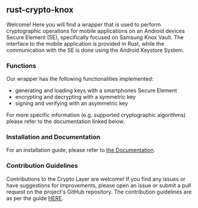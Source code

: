 ## rust-crypto-knox
Welcome! Here you will find a wrapper that is used to perform cryptographic operations for mobile applications on an Android devices Secure Element (SE), specifically focused on Samsung Knox Vault. The interface to the mobile application is provided in Rust, while the communication with the SE is done using the Android Keystore System.

### Functions
Our wrapper has the following functionalities implemented:
- generating and loading keys with a smartphones Secure Element
- encrypting and decrypting with a symmetric key
- signing and verifying with an asymmetric key

For more specific information (e.g. supported cryptographic algorithms) please refer to the documentation linked below.

### Installation and Documentation

For an installation guide, please refer to [the Documentation](Documentation/Doc.md).

### Contribution Guidelines
Contributions to the Crypto Layer are welcome! If you find any issues or have suggestions for improvements, please open an issue or submit a pull request on the project's GitHub repository.
The contribution guidelines are as per the guide [HERE](https://github.com/nmshd/.github/blob/main/CONTRIBUTING.md).
